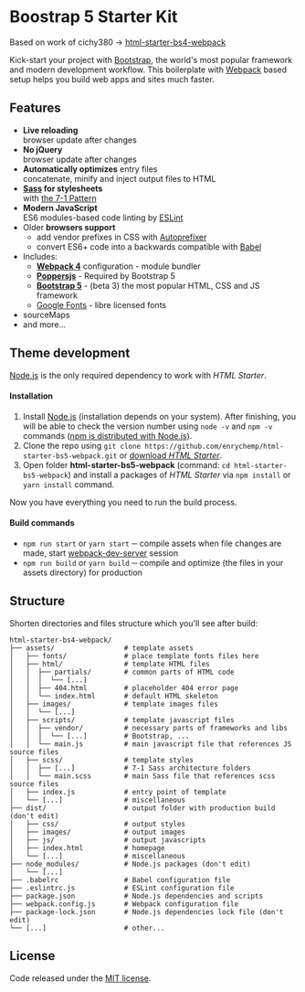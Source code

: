 # Boostrap 5 Starter Kit

Based on work of cichy380  -> [html-starter-bs4-webpack ](https://github.com/cichy380/html-starter-bs4-webpack)

Kick-start your project with [Bootstrap](https://getbootstrap.com/), the world's most popular framework and modern development workflow.
This boilerplate with [Webpack](https://webpack.js.org/) based setup helps you build web apps and sites much faster.

## Features

* **Live reloading** <br> browser update after changes
* **No jQuery** <br> browser update after changes
* **Automatically optimizes** entry files <br> concatenate, minify and inject output files to HTML
* **[Sass](https://sass-lang.com/) for stylesheets** <br> with [the 7-1 Pattern](https://sass-guidelin.es/#the-7-1-pattern)
* **Modern JavaScript** <br> ES6 modules-based code linting by [ESLint](https://eslint.org/)
* Older **browsers support** 
  * add vendor prefixes in CSS with [Autoprefixer](https://autoprefixer.github.io/)
  * convert ES6+ code into a backwards compatible with [Babel](https://babeljs.io/)
* Includes:
  * **[Webpack 4](https://webpack.js.org/)** configuration - module bundler
  * **[Poppersjs](https://popper.js.org//)** - Required by Bootstrap 5
  * **[Bootstrap 5](http://getbootstrap.com/)** - (beta 3) the most popular HTML, CSS and JS framework
  * [Google Fonts](https://fonts.google.com/) - libre licensed fonts
* sourceMaps
* and more...

## Theme development

[Node.js](http://nodejs.org/) is the only required dependency to work with *HTML Starter*.


#### Installation

1. Install [Node.js](http://nodejs.org/) (installation depends on your system). After finishing, you will be able to 
check the version number using `node -v` and `npm -v` commands 
([npm is distributed with Node.js](https://www.npmjs.com/get-npm)).
2. Clone the repo using `git clone https://github.com/enrychemp/html-starter-bs5-webpack.git` or [download *HTML Starter*](https://github.com/enrychemp/html-starter-bs5-webpack/archive/master.zip).
3. Open folder **html-starter-bs5-webpack** (command: `cd html-starter-bs5-webpack`) and install a packages of *HTML Starter* via `npm install` or `yarn install` command. 

Now you have everything you need to run the build process.

#### Build commands

* `npm run start` or `yarn start` ─ compile assets when file changes are made, start [webpack-dev-server](https://github.com/webpack/webpack-dev-server) session
* `npm run build` or `yarn build`  ─ compile and optimize (the files in your assets directory) for production

## Structure

Shorten directories and files structure which you'll see after build: 

```shell
html-starter-bs4-webpack/
├── assets/                 # template assets
│   ├── fonts/              # place template fonts files here
│   ├── html/               # template HTML files
│   │  ├── partials/        # common parts of HTML code
│   │  │  └── [...]
│   │  ├── 404.html         # placeholder 404 error page
│   │  └── index.html       # default HTML skeleton
│   ├── images/             # template images files
│   │  └── [...]
│   ├── scripts/            # template javascript files
│   │  ├── vendor/          # necessary parts of frameworks and libs
│   │  │  └── [...]         # Bootstrap, ...
│   │  └── main.js          # main javascript file that references JS source files
│   ├── scss/               # template styles
│   │  ├── [...]            # 7-1 Sass architecture folders
│   │  └── main.scss        # main Sass file that references scss source files
│   ├── index.js            # entry point of template
│   └── [...]               # miscellaneous
├── dist/                   # output folder with production build (don't edit)
│   ├── css/                # output styles
│   ├── images/             # output images
│   ├── js/                 # output javascripts
│   ├── index.html          # homepage
│   └── [...]               # miscellaneous
├── node_modules/           # Node.js packages (don't edit)
│   └── [...]
├── .babelrc                # Babel configuration file
├── .eslintrc.js            # ESLint configuration file
├── package.json            # Node.js dependencies and scripts
├── webpack.config.js       # Webpack configuration file
├── package-lock.json       # Node.js dependencies lock file (don't edit)
└── [...]                   # other...
```

## License

Code released under the [MIT license](https://github.com/enrychemp/html-starter-bs5-webpack/blob/master/LICENSE.md).

